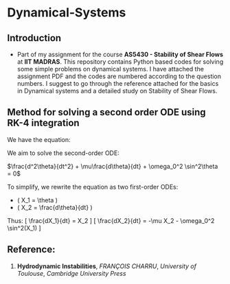 # Dynamical-Systems 
## Introduction
- Part of my assignment for the course **AS5430 - Stability of Shear Flows** at **IIT MADRAS**. 
This repository contains Python based codes for solving some simple problems on dynamical systems. I have attached the assignment PDF and the codes are numbered according to the question numbers. I suggest to go through the reference attached for the basics in Dynamical systems and a detailed study on Stability of Shear Flows.

## Method for solving a second order ODE using RK-4 integration
We have the equation:

We aim to solve the second-order ODE:

$\frac{d^2\theta}{dt^2} + \mu\frac{d\theta}{dt} + \omega_0^2 \sin^2\theta = 0$


To simplify, we rewrite the equation as two first-order ODEs:

- \( X_1 = \theta \)
- \( X_2 = \frac{d\theta}{dt} \)

Thus:
\[
\frac{dX_1}{dt} = X_2
\]
\[
\frac{dX_2}{dt} = -\mu X_2 - \omega_0^2 \sin^2(X_1)
\]


## Reference:
1) **Hydrodynamic Instabilities**, *FRANÇOIS CHARRU*, *University of Toulouse*, *Cambridge University Press*
